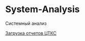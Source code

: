 # System-Analysis
Системный анализ

[Загрузка отчетов ЦТКС](https://forms.yandex.ru/u/662284d273cee722972579cd/)


